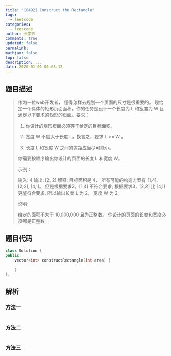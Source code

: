 ```yaml
---
title: "[0492] Construct the Rectangle"
tags:
  - leetcode
categories:
  - leetcode
author: 张学志
comments: true
updated: false
permalink:
mathjax: false
top: false
description: ...
date: 2020-01-01 00:08:12
---
```


## 题目描述

> 作为一位web开发者， 懂得怎样去规划一个页面的尺寸是很重要的。 现给定一个具体的矩形页面面积，你的任务是设计一个长度为 L 和宽度为 W 且满足以下要求的矩形的页面。要求： 
> 
> 
> 1. 你设计的矩形页面必须等于给定的目标面积。
> 
> 2. 宽度 W 不应大于长度 L，换言之，要求 L >= W 。
> 
> 3. 长度 L 和宽度 W 之间的差距应当尽可能小。
> 
> 
> 你需要按顺序输出你设计的页面的长度 L 和宽度 W。 
> 
> 示例： 
> 
> 
> 输入: 4
> 输出: [2, 2]
> 解释: 目标面积是 4， 所有可能的构造方案有 [1,4], [2,2], [4,1]。
> 但是根据要求2，[1,4] 不符合要求; 根据要求3，[2,2] 比 [4,1] 更能符合要求. 所以输出长度 L 为 2， 宽度 W 为 2。
> 
> 
> 说明: 
> 
> 
> 给定的面积不大于 10,000,000 且为正整数。 
> 你设计的页面的长度和宽度必须都是正整数。 
> 
> 

## 题目代码

```cpp
class Solution {
public:
    vector<int> constructRectangle(int area) {
        
    }
};
```

## 解析

### 方法一

```cpp

```

### 方法二

```cpp

```

### 方法三

```cpp

```

